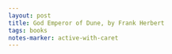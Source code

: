 ```yaml
---
layout: post
title: God Emperor of Dune, by Frank Herbert
tags: books
notes-marker: active-with-caret
---
```

